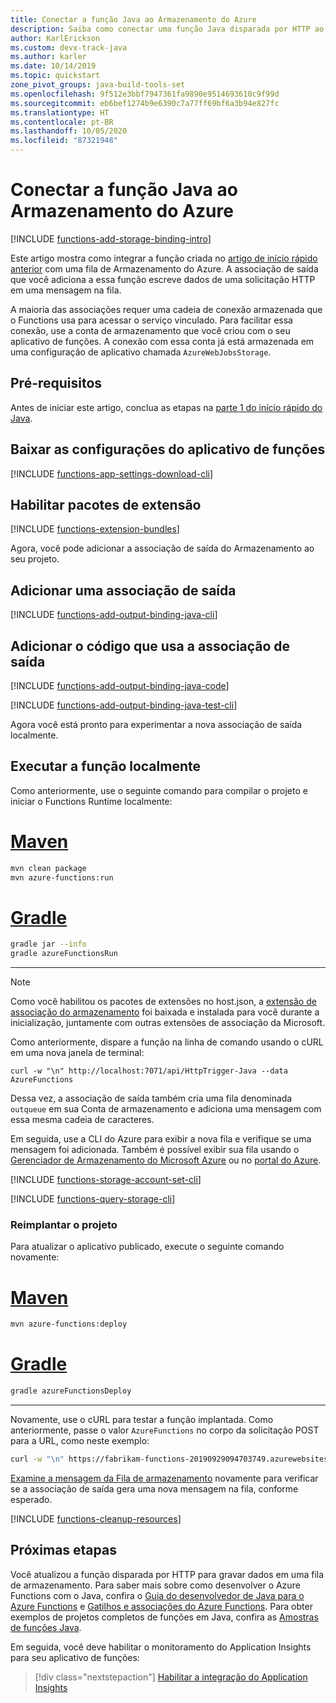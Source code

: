 ```yaml
---
title: Conectar a função Java ao Armazenamento do Azure
description: Saiba como conectar uma função Java disparada por HTTP ao Armazenamento do Azure usando uma associação de saída do Armazenamento de Filas.
author: KarlErickson
ms.custom: devx-track-java
ms.author: karler
ms.date: 10/14/2019
ms.topic: quickstart
zone_pivot_groups: java-build-tools-set
ms.openlocfilehash: 9f512e3bbf7947361fa9890e9514693610c9f99d
ms.sourcegitcommit: eb6bef1274b9e6390c7a77ff69bf6a3b94e827fc
ms.translationtype: HT
ms.contentlocale: pt-BR
ms.lasthandoff: 10/05/2020
ms.locfileid: "87321948"
---
```

# <a name="connect-your-java-function-to-azure-storage"></a>Conectar a função Java ao Armazenamento do Azure

[!INCLUDE [functions-add-storage-binding-intro](../../includes/functions-add-storage-binding-intro.md)]

Este artigo mostra como integrar a função criada no [artigo de início rápido anterior](./functions-create-first-azure-function-azure-cli.md?pivots=programming-language-java&tabs=bash,browser) com uma fila de Armazenamento do Azure. A associação de saída que você adiciona a essa função escreve dados de uma solicitação HTTP em uma mensagem na fila.

A maioria das associações requer uma cadeia de conexão armazenada que o Functions usa para acessar o serviço vinculado. Para facilitar essa conexão, use a conta de armazenamento que você criou com o seu aplicativo de funções. A conexão com essa conta já está armazenada em uma configuração de aplicativo chamada `AzureWebJobsStorage`.  

## <a name="prerequisites"></a>Pré-requisitos

Antes de iniciar este artigo, conclua as etapas na [parte 1 do início rápido do Java](./functions-create-first-azure-function-azure-cli.md?pivots=programming-language-java&tabs=bash,browser).

## <a name="download-the-function-app-settings"></a>Baixar as configurações do aplicativo de funções

[!INCLUDE [functions-app-settings-download-cli](../../includes/functions-app-settings-download-local-cli.md)]

## <a name="enable-extension-bundles"></a>Habilitar pacotes de extensão

[!INCLUDE [functions-extension-bundles](../../includes/functions-extension-bundles.md)]

Agora, você pode adicionar a associação de saída do Armazenamento ao seu projeto.

## <a name="add-an-output-binding"></a>Adicionar uma associação de saída

[!INCLUDE [functions-add-output-binding-java-cli](../../includes/functions-add-output-binding-java-cli.md)]

## <a name="add-code-that-uses-the-output-binding"></a>Adicionar o código que usa a associação de saída

[!INCLUDE [functions-add-output-binding-java-code](../../includes/functions-add-output-binding-java-code.md)]

[!INCLUDE [functions-add-output-binding-java-test-cli](../../includes/functions-add-output-binding-java-test-cli.md)]

Agora você está pronto para experimentar a nova associação de saída localmente.

## <a name="run-the-function-locally"></a>Executar a função localmente

Como anteriormente, use o seguinte comando para compilar o projeto e iniciar o Functions Runtime localmente:

# <a name="maven"></a>[Maven](#tab/maven)
```bash
mvn clean package 
mvn azure-functions:run
```
# <a name="gradle"></a>[Gradle](#tab/gradle) 
```bash
gradle jar --info
gradle azureFunctionsRun
```
---

> [!NOTE]  
> Como você habilitou os pacotes de extensões no host.json, a [extensão de associação do armazenamento](functions-bindings-storage-blob.md#add-to-your-functions-app) foi baixada e instalada para você durante a inicialização, juntamente com outras extensões de associação da Microsoft.

Como anteriormente, dispare a função na linha de comando usando o cURL em uma nova janela de terminal:

```CMD
curl -w "\n" http://localhost:7071/api/HttpTrigger-Java --data AzureFunctions
```

Dessa vez, a associação de saída também cria uma fila denominada `outqueue` em sua Conta de armazenamento e adiciona uma mensagem com essa mesma cadeia de caracteres.

Em seguida, use a CLI do Azure para exibir a nova fila e verifique se uma mensagem foi adicionada. Também é possível exibir sua fila usando o [Gerenciador de Armazenamento do Microsoft Azure][Azure Storage Explorer] ou no [portal do Azure](https://portal.azure.com).

[!INCLUDE [functions-storage-account-set-cli](../../includes/functions-storage-account-set-cli.md)]

[!INCLUDE [functions-query-storage-cli](../../includes/functions-query-storage-cli.md)]

### <a name="redeploy-the-project"></a>Reimplantar o projeto 

Para atualizar o aplicativo publicado, execute o seguinte comando novamente:  

# <a name="maven"></a>[Maven](#tab/maven)  
```bash
mvn azure-functions:deploy
```
# <a name="gradle"></a>[Gradle](#tab/gradle)  
```bash
gradle azureFunctionsDeploy
```
---

Novamente, use o cURL para testar a função implantada. Como anteriormente, passe o valor `AzureFunctions` no corpo da solicitação POST para a URL, como neste exemplo:

```bash
curl -w "\n" https://fabrikam-functions-20190929094703749.azurewebsites.net/api/HttpTrigger-Java?code=zYRohsTwBlZ68YF.... --data AzureFunctions
```

[Examine a mensagem da Fila de armazenamento](#query-the-storage-queue) novamente para verificar se a associação de saída gera uma nova mensagem na fila, conforme esperado.

[!INCLUDE [functions-cleanup-resources](../../includes/functions-cleanup-resources.md)]

## <a name="next-steps"></a>Próximas etapas

Você atualizou a função disparada por HTTP para gravar dados em uma fila de armazenamento. Para saber mais sobre como desenvolver o Azure Functions com o Java, confira o [Guia do desenvolvedor de Java para o Azure Functions](functions-reference-java.md) e [Gatilhos e associações do Azure Functions](functions-triggers-bindings.md). Para obter exemplos de projetos completos de funções em Java, confira as [Amostras de funções Java](/samples/browse/?products=azure-functions&languages=Java). 

Em seguida, você deve habilitar o monitoramento do Application Insights para seu aplicativo de funções:

> [!div class="nextstepaction"]
> [Habilitar a integração do Application Insights](functions-monitoring.md#manually-connect-an-app-insights-resource)


[Azure Storage Explorer]: https://storageexplorer.com/
